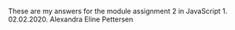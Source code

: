 These are my answers for the module assignment 2 in JavaScript 1. 02.02.2020. Alexandra Eline Pettersen